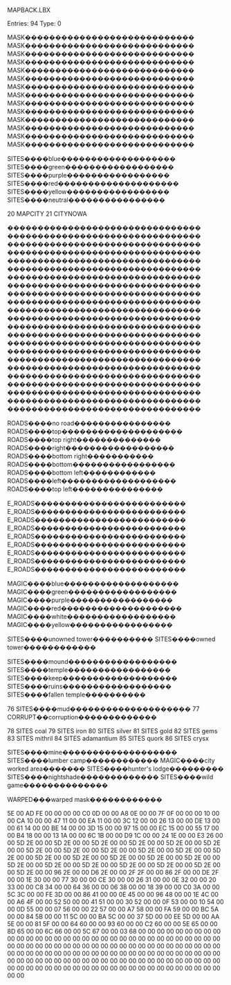 
MAPBACK.LBX

Entries: 94
Type: 0


MASK����������������������������
MASK����������������������������
MASK����������������������������
MASK����������������������������
MASK����������������������������
MASK����������������������������
MASK����������������������������
MASK����������������������������
MASK����������������������������
MASK����������������������������
MASK����������������������������
MASK����������������������������
MASK����������������������������
MASK����������������������������

SITES����blue�������������������
SITES����green������������������
SITES����purple�����������������
SITES����red��������������������
SITES����yellow�����������������
SITES����neutral����������������

20  MAPCITY
21  CITYNOWA

��������������������������������
��������������������������������
��������������������������������
��������������������������������
��������������������������������
��������������������������������
��������������������������������
��������������������������������
��������������������������������
��������������������������������
��������������������������������
��������������������������������
��������������������������������
��������������������������������
��������������������������������
��������������������������������
��������������������������������
��������������������������������
��������������������������������
��������������������������������
��������������������������������
��������������������������������
��������������������������������

ROADS����no road����������������
ROADS����top��������������������
ROADS����top right��������������
ROADS����right������������������
ROADS����bottom right�����������
ROADS����bottom�����������������
ROADS����bottom left������������
ROADS����left�������������������
ROADS����top left���������������

E_ROADS�������������������������
E_ROADS�������������������������
E_ROADS�������������������������
E_ROADS�������������������������
E_ROADS�������������������������
E_ROADS�������������������������
E_ROADS�������������������������
E_ROADS�������������������������
E_ROADS�������������������������

MAGIC����blue�������������������
MAGIC����green������������������
MAGIC����purple�����������������
MAGIC����red��������������������
MAGIC����white������������������
MAGIC����yellow�����������������

SITES����unowned tower����������
SITES����owned tower������������

SITES����mound������������������
SITES����temple�����������������
SITES����keep�������������������
SITES����ruins������������������
SITES����fallen temple����������

76  SITES����mud��������������������
77  CORRUPT��corruption�������������

78  SITES   coal
79  SITES   iron
80  SITES   silver
81  SITES   gold
82  SITES   gems
83  SITES   mithril
84  SITES   adamantium
85  SITES   quork
86  SITES   crysx

SITES����mine�������������������
SITES����lumber camp������������
MAGIC����city worked area�������
SITES����hunter's lodge���������
SITES����nightshade�������������
SITES����wild game��������������

WARPED���warped mask������������




5E 00 AD FE 00 00 00 00 
C0 0D 00 00 
A8 0E 00 00 7F 0F 00 00 00 10 00 00 CA 10 00 00 47 11 00 00 EA 11 00 00 3C 12 00 00 26 13 00 00 DE 13 00 00 61 14 00 00 BE 14 00 00 3D 15 00 00 97 15 00 00 EC 15 00 00 55 17 00 00 B4 18 00 00 13 1A 00 00 6C 1B 00 00 D9 1C 00 00 24 1E 00 00 E3 26 00 00 5D 2E 00 00 5D 2E 00 00 5D 2E 00 00 5D 2E 00 00 5D 2E 00 00 5D 2E 00 00 5D 2E 00 00 5D 2E 00 00 5D 2E 00 00 5D 2E 00 00 5D 2E 00 00 5D 2E 00 00 5D 2E 00 00 5D 2E 00 00 5D 2E 00 00 5D 2E 00 00 5D 2E 00 00 5D 2E 00 00 5D 2E 00 00 5D 2E 00 00 5D 2E 00 00 5D 2E 00 00 5D 2E 00 00 5D 2E 00 00 96 2E 00 00 D6 2E 00 00 2F 2F 00 00 86 2F 00 00 DE 2F 00 00 1E 30 00 00 77 30 00 00 CE 30 00 00 26 31 00 00 0E 32 00 00 20 33 00 00 C8 34 00 00 64 36 00 00 06 38 00 00 18 39 00 00 C0 3A 00 00 5C 3C 00 00 FE 3D 00 00 86 41 00 00 0E 45 00 00 96 48 00 00 1E 4C 00 00 A6 4F 00 00 52 50 00 00 41 51 00 00 30 52 00 00 0F 53 00 00 10 54 00 00 0D 55 00 00 07 56 00 00 22 57 00 00 A7 58 00 00 FA 59 00 00 BC 5A 00 00 84 5B 00 00 11 5C 00 00 BA 5C 00 00 37 5D 00 00 EE 5D 00 00 AA 5E 00 00 81 5F 00 00 64 60 00 00 93 60 00 00 C2 60 00 00 5E 65 00 00 8D 65 00 00 6C 66 00 00 5C 67 00 00 03 68 00 00 00 00 00 00 00 00 00 00 00 00 00 00 00 00 00 00 00 00 00 00 00 00 00 00 00 00 00 00 00 00 00 00 00 00 00 00 00 00 00 00 00 00 00 00 00 00 00 00 00 00 00 00 00 00 00 00 00 00 00 00 00 00 00 00 00 00 00 00 00 00 00 00 00 00 00 00 00 00 00 00 00 00 00 00 00 00 00 00 00 00 00 00 00 00 00 00 00 00 00 00 00 00 00 00 00 00 00 00 00 00 00 00 00 00 00 00 00 00 00 00 00 00 00 00

